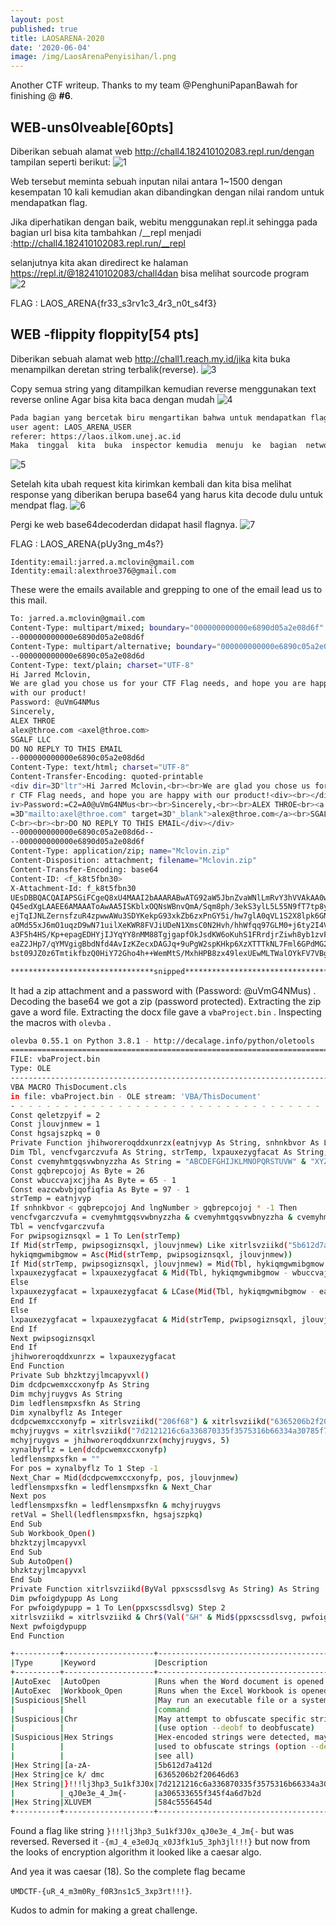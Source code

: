 ```yaml
---
layout: post
published: true
title: LAOSARENA-2020
date: '2020-06-04'
image: /img/LaosArenaPenyisihan/l.png
---
```

Another CTF writeup. Thanks to my team @PenghuniPapanBawah for finishing @ **#6**.

## WEB-uns0lveable[60pts]

Diberikan sebuah alamat web http://chall4.182410102083.repl.run/dengan tampilan seperti berikut:
![1](/img/LaosArenaPenyisihan/uns0lveable.png)



Web  tersebut  meminta  sebuah inputan nilai  antara  1~1500  dengan  kesempatan  10  kali kemudian   akan   dibandingkan   dengan   nilai   random untuk mendapatkan   flag. 

Jika diperhatikan dengan baik, webitu menggunakan repl.it sehingga pada bagian url bisa kita tambahkan /__repl menjadi :http://chall4.182410102083.repl.run/__repl

selanjutnya kita akan diredirect ke halaman https://repl.it/@182410102083/chall4dan bisa melihat sourcode program
![2](/img/LaosArenaPenyisihan/uns0lveable2.png)

FLAG : LAOS_ARENA{fr33_s3rv1c3_4r3_n0t_s4f3}



## WEB -flippity floppity[54 pts]

Diberikan  sebuah  alamat  web http://chall1.reach.my.id/jika  kita  buka  menampilkan deretan string terbalik(reverse).
![3](/img/LaosArenaPenyisihan/reverse1.png)


Copy semua string yang ditampilkan kemudian reverse menggunakan text reverse online Agar bisa kita baca dengan mudah
![4](/img/LaosArenaPenyisihan/reverse2.png)

```bash
Pada bagian yang bercetak biru mengartikan bahwa untuk mendapatkan flag yang diencode base64 harus melakukan request dengan 
user agent: LAOS_ARENA_USER
referer: https://laos.ilkom.unej.ac.id
Maka  tinggal  kita  buka  inspector kemudia  menuju  ke  bagian  network  untuk mengedit request.
```
![5](/img/LaosArenaPenyisihan/reverse3.png)



Setelah kita ubah request kita kirimkan kembali dan kita bisa melihat response yang diberikan berupa base64 yang harus kita decode dulu untuk mendpat flag.
![6](/img/LaosArenaPenyisihan/reverse4.png)



Pergi ke web base64decoderdan didapat hasil flagnya.
![7](/img/LaosArenaPenyisihan/reverse5.png)



FLAG : LAOS_ARENA{pUy3ng_m4s?}




```
Identity:email:jarred.a.mclovin@gmail.com
Identity:email:alexthroe376@gmail.com
```

These were the emails available and grepping to one of the email lead us to this mail.

```bash
To: jarred.a.mclovin@gmail.com
Content-Type: multipart/mixed; boundary="000000000000e6890d05a2e08d6f"
--000000000000e6890d05a2e08d6f
Content-Type: multipart/alternative; boundary="000000000000e6890c05a2e08d6d"
--000000000000e6890c05a2e08d6d
Content-Type: text/plain; charset="UTF-8"
Hi Jarred Mclovin,
We are glad you chose us for your CTF Flag needs, and hope you are happy
with our product!
Password: @uVmG4NMus
Sincerely,
ALEX THROE
alex@throe.com <axel@throe.com>
SGALF LLC
DO NO REPLY TO THIS EMAIL
--000000000000e6890c05a2e08d6d
Content-Type: text/html; charset="UTF-8"
Content-Transfer-Encoding: quoted-printable
<div dir=3D"ltr">Hi Jarred Mclovin,<br><br>We are glad you chose us for you=
r CTF Flag needs, and hope you are happy with our product!<div><br></div><d=
iv>Password:=C2=A0@uVmG4NMus<br><br>Sincerely,<br><br>ALEX THROE<br><a href=
=3D"mailto:axel@throe.com" target=3D"_blank">alex@throe.com</a><br>SGALF LL=
C<br><br><br>DO NO REPLY TO THIS EMAIL</div></div>
--000000000000e6890c05a2e08d6d--
--000000000000e6890d05a2e08d6f
Content-Type: application/zip; name="Mclovin.zip"
Content-Disposition: attachment; filename="Mclovin.zip"
Content-Transfer-Encoding: base64
Content-ID: <f_k8t5fbn30>
X-Attachment-Id: f_k8t5fbn30
UEsDBBQACQAIAPSGiFCgeQ8xU4MAAI2bAAARABwATG92aW5JbnZvaWNlLmRvY3hVVAkAA0w6jl63
Q45edXgLAAEE6AMAAAToAwAA5ISKblxOQNsWBnvQmA/Sqm8ph/3ekS3ylL5L55N9fT7tp8yoQrej
ejTqIJNLZernsfzuR4zpwwAWu3SDYKekpG93xkZb6zxPnGY5i/hw7glA0qVL1S2X8lpk6GNy/QqH
aOMd55xJ6mO1uqzD9wN71uilXeKWR8FVJiUDeN1XmsC0N2Hvh/hhWfqq97GLM0+j6ty2I4VmQVIQ
A3F5h4HS/Kp+epagEDHYjIJYqYY8nMM88TgjgapfOkJsdKW6oKuhS1FRrdjrZiwh8yb1zvFiYWUS
eaZ2JHp7/qYMVgigBbdNfd4AvIzKZecxDAGJq+9uPgW2spKHkp6XzXTTTkNL7Fml6GPdMG2UCjzx
bst09JZ0z6TmtikfbzQ0HiY72Gho4h++WemMtS/MxhHPB8zx49lexUEwMLTWalOYkFV7VBg2Kvdi

********************************snipped**************************************
```

It had a zip attachment and a password with (Password: @uVmG4NMus) . Decoding the base64 we got a zip (password protected). Extracting the zip gave a word file. Extracting the docx file gave a `vbaProject.bin` . Inspecting the macros with `olevba` .

```bash
olevba 0.55.1 on Python 3.8.1 - http://decalage.info/python/oletools
===============================================================================
FILE: vbaProject.bin
Type: OLE
-------------------------------------------------------------------------------
VBA MACRO ThisDocument.cls 
in file: vbaProject.bin - OLE stream: 'VBA/ThisDocument'
- - - - - - - - - - - - - - - - - - - - - - - - - - - - - - - - - - - - - - - 
Const qeletzpyif = 2
Const jlouvjnmew = 1
Const hgsajszpkq = 0
Private Function jhihworeroqddxunrzx(eatnjvyp As String, snhnkbvor As Long) As String
Dim Tbl, vencfvgarczvufa As String, strTemp, lxpauxezygfacat As String, pwipsogiznsqxl As Long, hykiqmgwmibgmow As Byte
Const cvemyhmtgqsvwbnyzzha As String = "ABCDEFGHIJKLMNOPQRSTUVW" & "XYZ"
Const gqbrepcojoj As Byte = 26
Const wbuccvajxcjjha As Byte = 65 - 1
Const eazcwbvbjqofiqfia As Byte = 97 - 1
strTemp = eatnjvyp
If snhnkbvor < gqbrepcojoj And lngNumber > gqbrepcojoj * -1 Then
vencfvgarczvufa = cvemyhmtgqsvwbnyzzha & cvemyhmtgqsvwbnyzzha & cvemyhmtgqsvwbnyzzha & cvemyhmtgqsvwbnyzzha
Tbl = vencfvgarczvufa
For pwipsogiznsqxl = 1 To Len(strTemp)
If Mid(strTemp, pwipsogiznsqxl, jlouvjnmew) Like xitrlsvziikd("5b612d7a412d") & xitrlsvziikd("5a5d") Then
hykiqmgwmibgmow = Asc(Mid(strTemp, pwipsogiznsqxl, jlouvjnmew))
If Mid(strTemp, pwipsogiznsqxl, jlouvjnmew) = Mid(Tbl, hykiqmgwmibgmow - wbuccvajxcjjha, jlouvjnmew) Then
lxpauxezygfacat = lxpauxezygfacat & Mid(Tbl, hykiqmgwmibgmow - wbuccvajxcjjha + snhnkbvor, jlouvjnmew)
Else
lxpauxezygfacat = lxpauxezygfacat & LCase(Mid(Tbl, hykiqmgwmibgmow - eazcwbvbjqofiqfia + snhnkbvor, jlouvjnmew))
End If
Else
lxpauxezygfacat = lxpauxezygfacat & Mid(strTemp, pwipsogiznsqxl, jlouvjnmew)
End If
Next pwipsogiznsqxl
End If
jhihworeroqddxunrzx = lxpauxezygfacat
End Function
Private Sub bhzktzyjlmcapyvxl()
Dim dcdpcwemxccxonyfp As String
Dim mchyjruygvs As String
Dim ledflensmpxsfkn As String
Dim xynalbyflz As Integer
dcdpcwemxccxonyfp = xitrlsvziikd("206f68") & xitrlsvziikd("6365206b2f20646d63")
mchyjruygvs = xitrlsvziikd("7d2121216c6a336870335f3575316b66334a30785f714a306533655f345f4a6d7b2d") & xitrlsvziikd("584c5556454d")
mchyjruygvs = jhihworeroqddxunrzx(mchyjruygvs, 5)
xynalbyflz = Len(dcdpcwemxccxonyfp)
ledflensmpxsfkn = ""
For pos = xynalbyflz To 1 Step -1
Next_Char = Mid(dcdpcwemxccxonyfp, pos, jlouvjnmew)
ledflensmpxsfkn = ledflensmpxsfkn & Next_Char
Next pos
ledflensmpxsfkn = ledflensmpxsfkn & mchyjruygvs
retVal = Shell(ledflensmpxsfkn, hgsajszpkq)
End Sub
Sub Workbook_Open()
bhzktzyjlmcapyvxl
End Sub
Sub AutoOpen()
bhzktzyjlmcapyvxl
End Sub
Private Function xitrlsvziikd(ByVal ppxscssdlsvg As String) As String
Dim pwfoigdypupp As Long
For pwfoigdypupp = 1 To Len(ppxscssdlsvg) Step 2
xitrlsvziikd = xitrlsvziikd & Chr$(Val("&H" & Mid$(ppxscssdlsvg, pwfoigdypupp, 2)))
Next pwfoigdypupp
End Function

+----------+--------------------+---------------------------------------------+
|Type      |Keyword             |Description                                  |
+----------+--------------------+---------------------------------------------+
|AutoExec  |AutoOpen            |Runs when the Word document is opened        |
|AutoExec  |Workbook_Open       |Runs when the Excel Workbook is opened       |
|Suspicious|Shell               |May run an executable file or a system       |
|          |                    |command                                      |
|Suspicious|Chr                 |May attempt to obfuscate specific strings    |
|          |                    |(use option --deobf to deobfuscate)          |
|Suspicious|Hex Strings         |Hex-encoded strings were detected, may be    |
|          |                    |used to obfuscate strings (option --decode to|
|          |                    |see all)                                     |
|Hex String|[a-zA-              |5b612d7a412d                                 |
|Hex String|ce k/ dmc           |6365206b2f20646d63                           |
|Hex String|}!!!lj3hp3_5u1kf3J0x|7d2121216c6a336870335f3575316b66334a30785f714|
|          |_qJ0e3e_4_Jm{-      |a306533655f345f4a6d7b2d                      |
|Hex String|XLUVEM              |584c5556454d                                 |
+----------+--------------------+---------------------------------------------+

```

Found a flag like string `}!!!lj3hp3_5u1kf3J0x_qJ0e3e_4_Jm{-` but was reversed. Reversed it `-{mJ_4_e3e0Jq_x0J3fk1u5_3ph3jl!!!}` but now from the looks of encryption algorithm it looked like a caesar algo.

And yea it was caesar (18). So the complete flag became

`UMDCTF-{uR_4_m3m0Ry_f0R3ns1c5_3xp3rt!!!}`.

Kudos to admin for making a great challenge.

